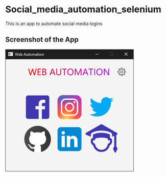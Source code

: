 # Social_media_automation_selenium
This is an app to automate social media logins

## Screenshot of the App
![](SS.PNG)
